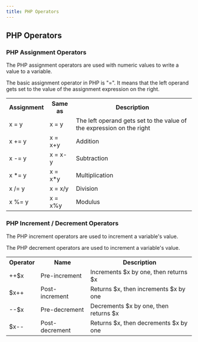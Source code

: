 ```yaml
---
title: PHP Operators
---
```

## PHP Operators

<h3>PHP Assignment Operators</h3>

<p>The PHP assignment operators are used with numeric values to write a value to a variable.</p>
<p>The basic assignment operator in PHP is "=". It means that the left operand gets set to the value of the assignment expression on the right.</p>

<table>
  <tr>
    <th>Assignment</th>
    <th>Same as</th>
    <th>Description</th>
  </tr>
  <tr>
    <td>x = y</td>
    <td>x = y</td>
    <td>The left operand gets set to the value of the expression on the right</td>
  </tr>
  <tr>
    <td>x += y</td>
    <td>x = x+y</td>
    <td>Addition</td>
  </tr>
  <tr>
    <td>x -= y	</td>
    <td>x = x-y	</td>
    <td>Subtraction</td>
  </tr>
  <tr>
    <td>x *= y	</td>
    <td>x = x*y	</td>
    <td>Multiplication</td>
  </tr>
  <tr>
    <td>x /= y	</td>
    <td>x = x/y	</td>
    <td>Division</td>
  </tr>
  <tr>
    <td>x %= y	</td>
    <td>x = x%y	</td>
    <td>Modulus</td>
  </tr>
</table>


<h3>PHP Increment / Decrement Operators</h3>

<p>The PHP increment operators are used to increment a variable's value.</p>
<p>The PHP decrement operators are used to increment a variable's value.</p>

<table>
  <tr>
    <th>Operator</th>
    <th>Name</th>
    <th>Description</th>
  </tr>
  <tr>
    <td>++$x</td>
    <td>Pre-increment</td>
    <td>Increments $x by one, then returns $x</td>
  </tr>
  <tr>
    <td>$x++</td>
    <td>Post-increment</td>
    <td>Returns $x, then increments $x by one</td>
  </tr>
  <tr>
    <td>--$x</td>
    <td>Pre-decrement</td>
    <td>Decrements $x by one, then returns $x</td>
  </tr>
  <tr>
    <td>$x--</td>
    <td>Post-decrement</td>
    <td>Returns $x, then decrements $x by one</td>
  </tr>
</table>





